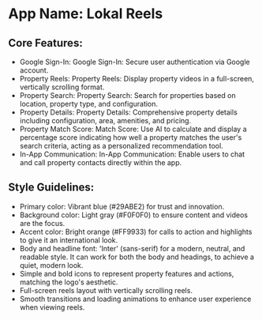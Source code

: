# **App Name**: Lokal Reels

## Core Features:

- Google Sign-In: Google Sign-In: Secure user authentication via Google account.
- Property Reels: Property Reels: Display property videos in a full-screen, vertically scrolling format.
- Property Search: Property Search: Search for properties based on location, property type, and configuration.
- Property Details: Property Details: Comprehensive property details including configuration, area, amenities, and pricing.
- Property Match Score: Match Score: Use AI to calculate and display a percentage score indicating how well a property matches the user's search criteria, acting as a personalized recommendation tool.
- In-App Communication: In-App Communication: Enable users to chat and call property contacts directly within the app.

## Style Guidelines:

- Primary color: Vibrant blue (#29ABE2) for trust and innovation.
- Background color: Light gray (#F0F0F0) to ensure content and videos are the focus.
- Accent color: Bright orange (#FF9933) for calls to action and highlights to give it an international look.
- Body and headline font: 'Inter' (sans-serif) for a modern, neutral, and readable style. It can work for both the body and headings, to achieve a quiet, modern look.
- Simple and bold icons to represent property features and actions, matching the logo's aesthetic.
- Full-screen reels layout with vertically scrolling reels.
- Smooth transitions and loading animations to enhance user experience when viewing reels.